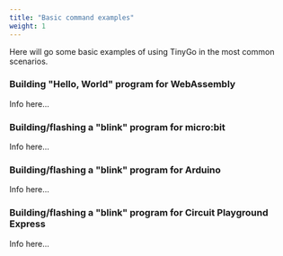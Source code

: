 ```yaml
---
title: "Basic command examples"
weight: 1
---
```


Here will go some basic examples of using TinyGo in the most common scenarios.

### Building "Hello, World" program for WebAssembly

Info here...

### Building/flashing a "blink" program for micro:bit

Info here...

### Building/flashing a "blink" program for Arduino

Info here...

### Building/flashing a "blink" program for Circuit Playground Express

Info here...
